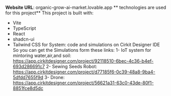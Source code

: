 

**Website URL**: organic-grow-ai-market.lovable.app
** technologies are used for this project**
This project is built with:
- Vite
- TypeScript
- React
- shadcn-ui
- Tailwind CSS
  for System: code and simulations on Cirkit Designer IDE So you can get the Simulations form these links:
  1- IoT system for mintoring water,air,and soil: https://app.cirkitdesigner.com/project/92118510-6bec-4c36-b4ef-693d286691c7
  2- Sewing Seeds Robot: https://app.cirkitdesigner.com/project/d77185f6-0c39-48a8-9ba4-5dfdd7655f9d
  3- Drone: https://app.cirkitdesigner.com/project/56621a31-63c0-43de-80f1-8851fce8d5dc
